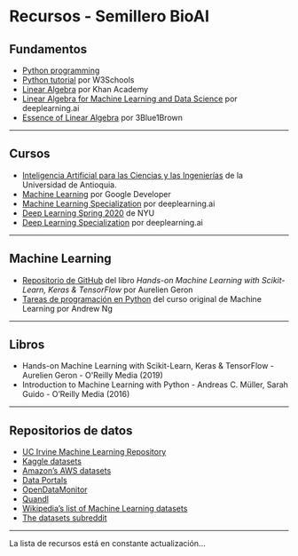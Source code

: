 # Recursos - Semillero BioAI

## Fundamentos

- [Python programming](https://pythonprogramming.net/introduction-to-python-programming/)
- [Python tutorial](https://www.w3schools.com/python/default.asp) por W3Schools
- [Linear Algebra](https://www.khanacademy.org/math/linear-algebra)  por Khan Academy
- [Linear Algebra for Machine Learning and Data Science](https://www.coursera.org/learn/machine-learning-linear-algebra) por deeplearning.ai
- [Essence of Linear Algebra](https://youtube.com/playlist?list=PLZHQObOWTQDPD3MizzM2xVFitgF8hE_ab) por 3Blue1Brown

---

## Cursos

- [Inteligencia Artificial para las Ciencias y las Ingenierías](https://rramosp.github.io/ai4eng.v1/intro.html) de la Universidad de Antioquia.
- [Machine Learning](https://developers.google.com/machine-learning) por Google Developer
- [Machine Learning Specialization](https://www.coursera.org/specializations/machine-learning-introduction) por deeplearning.ai
- [Deep Learning Spring 2020](https://atcold.github.io/pytorch-Deep-Learning/) de NYU
- [Deep Learning Specialization](https://www.coursera.org/specializations/deep-learning) por deeplearning.ai

---

## Machine Learning

- [Repositorio de GitHub](https://github.com/ageron/handson-ml2) del libro *Hands-on Machine Learning with Scikit-Learn, Keras & TensorFlow* por Aurelien Geron
- [Tareas de programación en Python](https://github.com/dibgerge/ml-coursera-python-assignments) del curso original de Machine Learning por Andrew Ng

---

## Libros

- Hands-on Machine Learning with Scikit-Learn, Keras & TensorFlow - Aurelien Geron - O'Reilly Media (2019)
- Introduction to Machine Learning with Python - Andreas C. Müller, Sarah Guido - O’Reilly Media (2016)

---

## Repositorios de datos

- [UC Irvine Machine Learning Repository](https://archive.ics.uci.edu/ml/index.php)
- [Kaggle datasets](https://www.kaggle.com/datasets)
- [Amazon’s AWS datasets](https://registry.opendata.aws/)
- [Data Portals](http://dataportals.org/)
- [OpenDataMonitor](http://opendatamonitor.eu/)
- [Quandl](http://quandl.com/)
- [Wikipedia’s list of Machine Learning datasets](https://homl.info/9)
- [The datasets subreddit](https://www.reddit.com/r/datasets)

---

La lista de recursos está en constante actualización...

